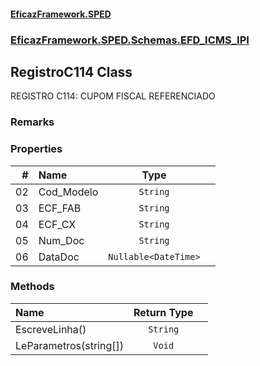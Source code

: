 #### [EficazFramework.SPED](EficazFrameworkSPED.md 'EficazFramework SPED')
### [EficazFramework.SPED.Schemas.EFD_ICMS_IPI](EficazFramework.SPED.Schemas.EFD_ICMS_IPI.md 'EficazFramework.SPED.Schemas.EFD_ICMS_IPI')

## RegistroC114 Class

REGISTRO C114: CUPOM FISCAL REFERENCIADO

### Remarks
### Properties

| # | Name | Type | |
| ---: | :--- | :---: | :--- |
| 02 | Cod_Modelo | `String` |  |
| 03 | ECF_FAB | `String` |  |
| 04 | ECF_CX | `String` |  |
| 05 | Num_Doc | `String` |  |
| 06 | DataDoc | `Nullable<DateTime>` |  |
### Methods

| Name | Return Type | |
| :--- | :---: | :--- |
| EscreveLinha() | `String` |  |
| LeParametros(string[]) | `Void` |  |
